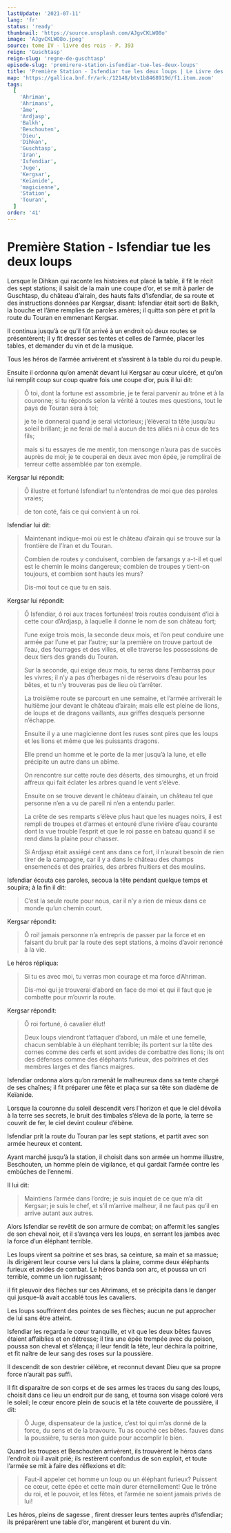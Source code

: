 ```yaml
---
lastUpdate: '2021-07-11'
lang: 'fr'
status: 'ready'
thumbnail: 'https://source.unsplash.com/AJgvCKLWO8o'
image: 'AJgvCKLWO8o.jpeg'
source: tome IV - livre des rois - P. 393
reign: 'Guschtasp'
reign-slug: 'regne-de-guschtasp'
episode-slug: 'premirere-station-isfendiar-tue-les-deux-loups'
title: 'Première Station - Isfendiar tue les deux loups | Le Livre des Rois | Shâhnâmeh'
map: 'https://gallica.bnf.fr/ark:/12148/btv1b8468919d/f1.item.zoom'
tags:
  [
    'Ahriman',
    'Ahrimans',
    'âme',
    'Ardjasp',
    'Balkh',
    'Beschouten',
    'Dieu',
    'Dihkan',
    'Guschtasp',
    'Iran',
    'Isfendiar',
    'Juge',
    'Kergsar',
    'Keïanide',
    'magicienne',
    'Station',
    'Touran',
  ]
order: '41'
---
```


<!-- LTeX: language=fr -->

# Première Station - Isfendiar tue les deux loups

Lorsque le Dihkan qui raconte les histoires eut placé la table, il fit le récit des sept stations; il saisit de la main une coupe d’or, et se mit à parler de Guschtasp, du château d’airain, des hauts faits d’Isfendiar, de sa route et des instructions données par Kergsar, disant: Isfendiar était sorti de Balkh, la bouche et l’âme remplies de paroles amères; il quitta son père et prit la route du Touran en emmenant Kergsar.

Il continua jusqu’à ce qu’il fût arrivé à un endroit où deux routes se présentèrent; il y fit dresser ses tentes et celles de l’armée, placer les tables, et demander du vin et de la musique.

Tous les héros de l’armée arrivèrent et s’assirent à la table du roi du peuple.

Ensuite il ordonna qu’on amenât devant lui Kergsar au cœur ulcéré, et qu’on lui remplit coup sur coup quatre fois une coupe d’or, puis il lui dit:

> Ô toi, dont la fortune est assombrie, je te ferai parvenir au trône et à la couronne; si tu réponds selon la vérité à toutes mes questions, tout le pays de Touran sera à toi;
>
> je te le donnerai quand je serai victorieux; j’élèverai ta tête jusqu’au soleil brillant; je ne ferai de mal à aucun de tes alliés ni à ceux de tes fils;
>
> mais si tu essayes de me mentir, ton mensonge n’aura pas de succès auprès de moi; je te couperai en deux avec mon épée, je remplirai de terreur cette assemblée par ton exemple.

Kergsar lui répondit:

> Ô illustre et fortuné Isfendiar! tu n’entendras de moi que des paroles vraies;
>
> de ton coté, fais ce qui convient à un roi.

Isfendiar lui dit:

> Maintenant indique-moi où est le château d’airain qui se trouve sur la frontière de l’Iran et du Touran.
>
> Combien de routes y conduisent, combien de farsangs y a-t-il et quel est le chemin le moins dangereux; combien de troupes y tient-on toujours, et combien sont hauts les murs?
>
> Dis-moi tout ce que tu en sais.

Kergsar lui répondit:

> Ô Isfendiar, ô roi aux traces fortunées! trois routes conduisent d’ici à cette cour d’Ardjasp, à laquelle il donne le nom de son château fort;
>
> l’une exige trois mois, la seconde deux mois, et l’on peut conduire une armée par l’une et par l’autre; sur la première on trouve partout de l’eau, des fourrages et des villes, et elle traverse les possessions de deux tiers des grands du Touran.
>
> Sur la seconde, qui exige deux mois, tu seras dans l’embarras pour les vivres; il n’y a pas d’herbages ni de réservoirs d’eau pour les bêtes, et tu n’y trouveras pas de lieu où t’arrêter.
>
> La troisième route se parcourt en une semaine, et l’armée arriverait le huitième jour devant le château d’airain; mais elle est pleine de lions, de loups et de dragons vaillants, aux griffes desquels personne n’échappe.
>
> Ensuite il y a une magicienne dont les ruses sont pires que les loups et les lions et même que les puissants dragons.
>
> Elle prend un homme et le porte de la mer jusqu’à la lune, et elle précipite un autre dans un abîme.
>
> On rencontre sur cette route des déserts, des simourghs, et un froid affreux qui fait éclater les arbres quand le vent s’élève.
>
> Ensuite on se trouve devant le château d’airain, un château tel que personne n’en a vu de pareil ni n’en a entendu parler.
>
> La crête de ses remparts s’élève plus haut que les nuages noirs, il est rempli de troupes et d’armes et entouré d’une rivière d’eau courante dont la vue trouble l’esprit et que le roi passe en bateau quand il se rend dans la plaine pour chasser.
>
> Si Ardjasp était assiégé cent ans dans ce fort, il n’aurait besoin de rien tirer de la campagne, car il y a dans le château des champs ensemencés et des prairies, des arbres fruitiers et des moulins.

Isfendiar écouta ces paroles, secoua la tête pendant quelque temps et soupira; à la fin il dit:

> C’est la seule route pour nous, car il n’y a rien de mieux dans ce monde qu’un chemin court.

Kergsar répondit:

> Ô roi! jamais personne n’a entrepris de passer par la force et en faisant du bruit par la route des sept stations, à moins d’avoir renoncé à la vie.

Le héros répliqua:

> Si tu es avec moi, tu verras mon courage et ma force d’Ahriman.
>
> Dis-moi qui je trouverai d’abord en face de moi et qui il faut que je combatte pour m’ouvrir la route.

Kergsar répondit:

> Ô roi fortuné, ô cavalier élut!
>
> Deux loups viendront t’attaquer d’abord, un mâle et une femelle, chacun semblable à un éléphant terrible; ils portent sur la tête des cornes comme des cerfs et sont avides de combattre des lions; ils ont des défenses comme des éléphants furieux, des poitrines et des membres larges et des flancs maigres.

Isfendiar ordonna alors qu’on ramenât le malheureux dans sa tente chargé de ses chaînes; il fit préparer une fête et plaça sur sa tête son diadème de Keïanide.

Lorsque la couronne du soleil descendit vers l’horizon et que le ciel dévoila à la terre ses secrets, le bruit des timbales s’éleva de la porte, la terre se couvrit de fer, le ciel devint couleur d’ébène.

Isfendiar prit la route du Touran par les sept stations, et partit avec son armée heureux et content.

Ayant marché jusqu’à la station, il choisit dans son armée un homme illustre, Beschouten, un homme plein de vigilance, et qui gardait l’armée contre les embûches
de l’ennemi.

Il lui dit:

> Maintiens l’armée dans l’ordre; je suis inquiet de ce que m’a dit Kergsar; je suis le chef, et s’il m’arrive malheur, il ne faut pas qu’il en arrive autant aux autres.

Alors Isfendiar se revêtit de son armure de combat; on affermit les sangles de son cheval noir, et il s’avança vers les loups, en serrant les jambes avec la force d’un éléphant terrible.

Les loups virent sa poitrine et ses bras, sa ceinture, sa main et sa massue; ils dirigèrent leur course vers lui dans la plaine, comme deux éléphants furieux et avides de combat. Le héros banda son arc, et poussa un cri terrible, comme un lion rugissant;

il fit pleuvoir des flèches sur ces Ahrimans, et se précipita dans le danger qui jusque-là avait accablé tous les cavaliers.

Les loups souffrirent des pointes de ses flèches; aucun ne put approcher de lui sans être atteint.

Isfendiar les regarda le cœur tranquille, et vit que les deux bêtes fauves étaient affaiblies et en détresse; il tira une épée trempée avec du poison, poussa son cheval et s’élança; il leur fendit la tête, leur déchira la poitrine, et fit naître de leur sang des roses sur la poussière.

Il descendit de son destrier célèbre, et reconnut devant Dieu que sa propre force n’aurait pas suffi.

Il fit disparaitre de son corps et de ses armes les traces du sang des loups, choisit dans ce lieu un endroit pur de sang, et tourna son visage coloré vers le soleil; le cœur encore plein de soucis et la tête couverte de poussière, il dit:

> Ô Juge, dispensateur de la justice, c’est toi qui m’as donné de la force, du sens et de la bravoure. Tu as couché ces bêtes. fauves dans la poussière, tu seras mon guide pour accomplir le bien.

Quand les troupes et Beschouten arrivèrent, ils trouvèrent le héros dans l’endroit où il avait prié; ils restèrent confondus de son exploit, et toute l’armée se mit à faire des réflexions et dit:

> Faut-il appeler cet homme un loup ou un éléphant furieux? Puissent ce cœur, cette épée et cette main durer éternellement! Que le trône du roi, et le pouvoir, et les fêtes, et l’armée ne soient jamais privés de lui!

Les héros, pleins de sagesse , firent dresser leurs tentes auprès d’Isfendiar; ils préparèrent une table d’or, mangèrent et burent du vin.
